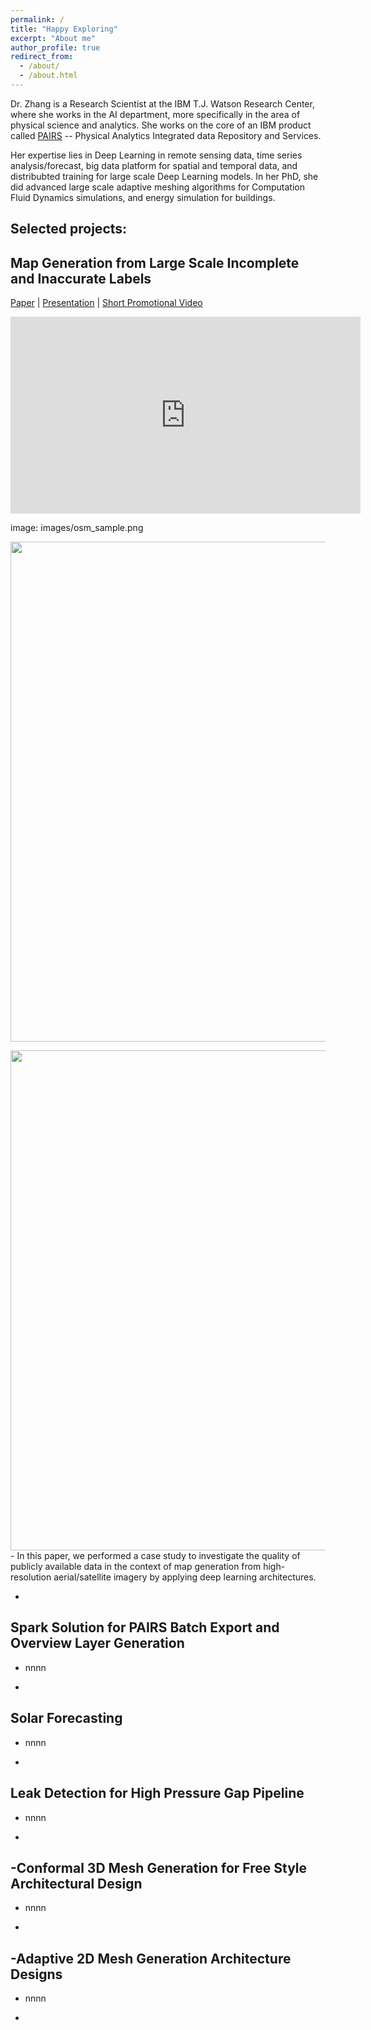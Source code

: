 ```yaml
---
permalink: /
title: "Happy Exploring"
excerpt: "About me"
author_profile: true
redirect_from: 
  - /about/
  - /about.html
---
```

Dr. Zhang is a Research Scientist at the IBM T.J. Watson Research Center, where she works in the AI department, more specifically in the area of physical science and analytics. She works on the core of an IBM product called [PAIRS](https://www.ibm.com/us-en/marketplace/geospatial-big-data-analytics) -- Physical Analytics Integrated data Repository and Services.

Her expertise lies in Deep Learning in remote sensing data, time series analysis/forecast, big data platform for spatial and temporal data, and distribubted training for large scale Deep Learning models. In her PhD, she did advanced large scale adaptive meshing algorithms for Computation Fluid Dynamics simulations, and energy simulation for buildings.


Selected projects:
---------------


Map Generation from Large Scale Incomplete and Inaccurate Labels 
---------------
[Paper](https://arxiv.org/pdf/1703.10593.pdf) | [Presentation](https://youtu.be/RXxh1PMvLW0) | [Short Promotional Video](https://youtu.be/6pZJmnIUTAc)

<iframe width="560" height="315" src="https://www.youtube.com/embed/6pZJmnIUTAc" frameborder="0" allow="accelerometer; autoplay; encrypted-media; gyroscope; picture-in-picture" allowfullscreen></iframe>

image: images/osm_sample.png


<p>
    <img src = "osm_sample.png"
         width="800" />
</p>
  
<img src="https://github.com/explorerr/explorerr.github.io/blob/master/images/osm_sample.png" width="800"/>
- In this paper, we performed a case study to investigate the quality of publicly
available data in the context of map generation from high-resolution aerial/satellite
imagery by applying deep learning architectures.

-

Spark Solution for PAIRS Batch Export and Overview Layer Generation 
---------------

- nnnn

-

Solar Forecasting
---------------

- nnnn

-

Leak Detection for High Pressure Gap Pipeline
---------------

- nnnn

-


-Conformal 3D Mesh Generation for Free Style Architectural Design
---------------

- nnnn

-

-Adaptive 2D Mesh Generation Architecture Designs
---------------


- nnnn

-
